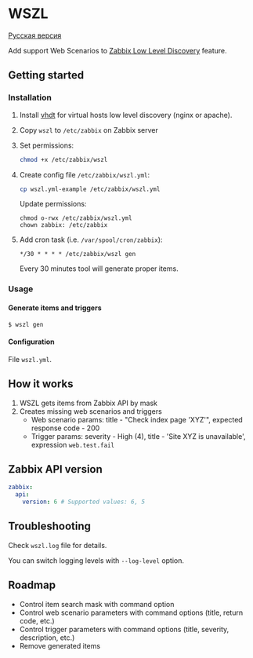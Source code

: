 # WSZL

[Русская версия](README.RU.md)

Add support Web Scenarios to 
[Zabbix Low Level Discovery](https://www.zabbix.com/documentation/current/manual/discovery/low_level_discovery) feature.

## Getting started

### Installation

1. Install [vhdt](https://github.com/lebe-dev/vhost-discovery-tool) for virtual hosts low level discovery (nginx or apache).
2. Copy `wszl` to `/etc/zabbix` on Zabbix server
3. Set permissions:
    ```bash
    chmod +x /etc/zabbix/wszl
    ```
4. Create config file `/etc/zabbix/wszl.yml`:
    ```bash
    cp wszl.yml-example /etc/zabbix/wszl.yml
    ```
   
    Update permissions:
    ```shell script
    chmod o-rwx /etc/zabbix/wszl.yml
    chown zabbix: /etc/zabbix
    ```
    
5. Add cron task (i.e. `/var/spool/cron/zabbix`):
    ```
    */30 * * * * /etc/zabbix/wszl gen
    ```   
    Every 30 minutes tool will generate proper items.

### Usage

#### Generate items and triggers

```
$ wszl gen
```

#### Configuration

File `wszl.yml`.

## How it works

1. WSZL gets items from Zabbix API by mask
2. Creates missing web scenarios and triggers
    - Web scenario params: title - "Check index page 'XYZ'", expected response code - 200
    - Trigger params: severity - High (4), title - 'Site XYZ is unavailable', expression `web.test.fail`  

## Zabbix API version

```yaml
zabbix:
  api:
    version: 6 # Supported values: 6, 5
```

## Troubleshooting

Check `wszl.log` file for details.

You can switch logging levels with `--log-level` option.

## Roadmap

- Control item search mask with command option
- Control web scenario parameters with command options (title, return code, etc.)
- Control trigger parameters with command options (title, severity, description, etc.)
- Remove generated items
